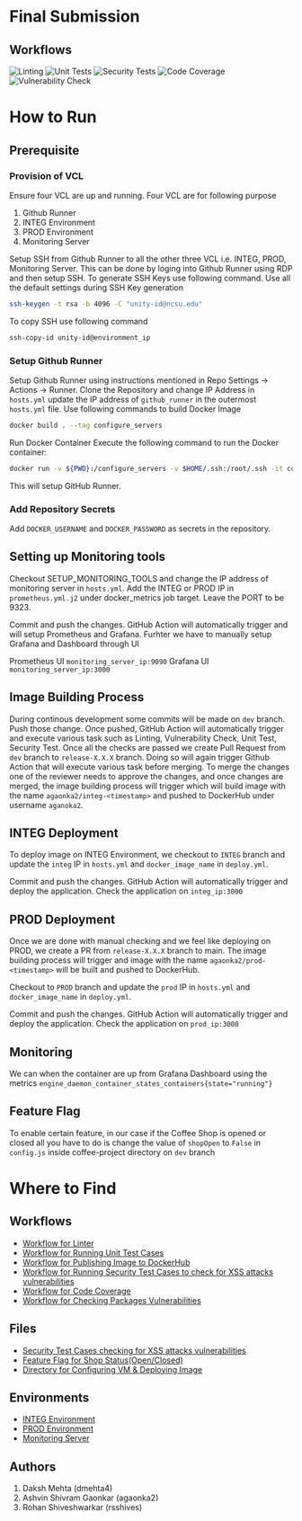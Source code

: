 # Final Submission

## Workflows
![Linting](https://github.ncsu.edu/dmehta4/devops-proposal/actions/workflows/lint.yml/badge.svg)
![Unit Tests](https://github.ncsu.edu/dmehta4/devops-proposal/actions/workflows/testcases.yml/badge.svg)
![Security Tests](https://github.ncsu.edu/dmehta4/devops-proposal/actions/workflows/security-tests.yml/badge.svg)
![Code Coverage](https://github.ncsu.edu/dmehta4/devops-proposal/actions/workflows/codecov.yml/badge.svg)
![Vulnerability Check](https://github.ncsu.edu/dmehta4/devops-proposal/actions/workflows/sonabot.yml/badge.svg)

# How to Run
## Prerequisite
### Provision of VCL
Ensure four VCL are up and running. Four VCL are for following purpose
1. Github Runner
2. INTEG Environment
3. PROD Environment
4. Monitoring Server

Setup SSH from Github Runner to all the other three VCL i.e. INTEG, PROD, Monitoring Server. This can be done by loging into Github Runner using RDP and then setup SSH. To generate SSH Keys use following command. Use all the default settings during SSH Key generation
```bash
ssh-keygen -t rsa -b 4096 -C "unity-id@ncsu.edu"
```
To copy SSH use following command
```bash
ssh-copy-id unity-id@environment_ip
```
### Setup Github Runner
Setup Github Runner using instructions mentioned in Repo Settings -> Actions -> Runner.
Clone the Repository and change IP Address in ```hosts.yml``` update the IP address of ```github_runner``` in the outermost ```hosts.yml``` file.
Use following commands to build Docker Image
```bash
docker build . --tag configure_servers
```
Run Docker Container
Execute the following command to run the Docker container:
```bash
docker run -v ${PWD}:/configure_servers -v $HOME/.ssh:/root/.ssh -it configure_servers
```
This will setup GitHub Runner.

### Add Repository Secrets
Add ```DOCKER_USERNAME``` and ```DOCKER_PASSWORD``` as secrets in the repository.


## Setting up Monitoring tools
Checkout SETUP_MONITORING_TOOLS and change the IP address of monitoring server in ```hosts.yml```. Add the INTEG or PROD IP in ```prometheus.yml.j2``` under docker_metrics job target. Leave the PORT to be 9323.

Commit and push the changes. GitHub Action will automatically trigger and will setup Prometheus and Grafana. Furhter we have to manually setup Grafana and Dashboard through UI

Prometheus UI ```monitoring_server_ip:9090```
Grafana UI ```monitoring_server_ip:3000```

## Image Building Process
During continous development some commits will be made on ```dev``` branch. Push those change. Once pushed, GitHub Action will automatically trigger and execute various task such as Linting, Vulnerability Check, Unit Test, Security Test. Once all the checks are passed we create Pull Request from ```dev``` branch to ```release-X.X.X``` branch. Doing so will again trigger Github Action that will execute various task before merging. To merge the changes one of the reviewer needs to approve the changes, and once changes are merged, the image building process will trigger which will build image with the name ```agaonka2/integ-<timestamp>``` and pushed to DockerHub under username ```aganoka2```.

## INTEG Deployment
To deploy image on INTEG Environment, we checkout to ```INTEG``` branch and update the ```integ``` IP in ```hosts.yml``` and ```docker_image_name``` in ```deploy.yml```.

Commit and push the changes. GitHub Action will automatically trigger and deploy the application. Check the application on ```integ_ip:3000```

## PROD Deployment
Once we are done with manual checking and we feel like deploying on PROD, we create a PR from ```release-X.X.X``` branch to main. The image building process will trigger and image with the name ```agaonka2/prod-<timestamp>``` will be built and pushed to DockerHub.

Checkout to ```PROD``` branch and update the ```prod``` IP in ```hosts.yml``` and ```docker_image_name``` in ```deploy.yml```.

Commit and push the changes. GitHub Action will automatically trigger and deploy the application. Check the application on ```prod_ip:3000```

## Monitoring
We can when the container are up from Grafana Dashboard using the metrics ```engine_daemon_container_states_containers{state="running"}```

## Feature Flag
To enable certain feature, in our case if the Coffee Shop is opened or closed all you have to do is change the value of ```shopOpen``` to ```False``` in ```config.js``` inside coffee-project directory on ```dev``` branch

# Where to Find
## Workflows
* [Workflow for Linter](https://github.ncsu.edu/dmehta4/devops-proposal/blob/main/.github/workflows/lint.yml)
* [Workflow for Running Unit Test Cases](https://github.ncsu.edu/dmehta4/devops-proposal/blob/main/.github/workflows/testcases.yml)
* [Workflow for Publishing Image to DockerHub](https://github.ncsu.edu/dmehta4/devops-proposal/blob/main/.github/workflows/build-docker-image-dev.yml)
* [Workflow for Running Security Test Cases to check for XSS attacks vulnerabilities](https://github.ncsu.edu/dmehta4/devops-proposal/blob/main/.github/workflows/security-tests.yml)
* [Workflow for Code Coverage](https://github.ncsu.edu/dmehta4/devops-proposal/blob/main/.github/workflows/codecov.yml)
* [Workflow for Checking Packages Vulnerabilities](https://github.ncsu.edu/dmehta4/devops-proposal/blob/main/.github/workflows/sonabot.yml)
## Files
* [Security Test Cases checking for XSS attacks vulnerabilities](https://github.ncsu.edu/dmehta4/devops-proposal/blob/main/coffee-project/test/app.securitytest.js)
* [Feature Flag for Shop Status(Open/Closed)](https://github.ncsu.edu/dmehta4/devops-proposal/blob/main/coffee-project/config.js)
* [Directory for Configuring VM & Deploying Image](https://github.ncsu.edu/dmehta4/devops-proposal/tree/main/deploy)
## Environments
* [INTEG Environment](https://github.ncsu.edu/dmehta4/devops-proposal/tree/INTEG)
* [PROD Environment](https://github.ncsu.edu/dmehta4/devops-proposal/tree/PROD)
* [Monitoring Server](https://github.ncsu.edu/dmehta4/devops-proposal/tree/SETUP_MONITORING_SERVER)
## Authors
1. Daksh Mehta (dmehta4)
2. Ashvin Shivram Gaonkar (agaonka2)
3. Rohan Shiveshwarkar (rsshives)
